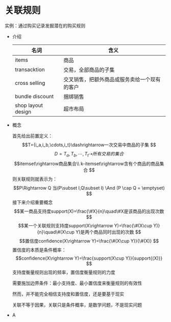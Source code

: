 # 关联规则
实例：通过购买记录发掘潜在的购买规则
* 介绍

    |名词|含义|
    |-|-|
    |items|商品|
    |transacktion|交易，全部商品的子集|
    |cross selling|交叉销售，把额外商品或服务卖给一个现有的客户|
    |bundle discount|捆绑销售|
    |shop layout design|超市布局|
* 概念

    首先给出前置定义：
    $$T={i_a,i_b,\cdots,i_t}\dashrightarrow一次交易中商品的子集 $$
    $$D={T_a,T_b,\cdots,T_t}\dashrightarrow 所有交易的集合$$
    $$itemset\rightarrow商品集合\\ k-itemset\rightarrow含有个商品的商品集合 $$
    则关联规则就表示为：
    $$P\Rightarrow Q 当(P\subset I,Q\subset I) \And (P \cap Q = \emptyset) $$
    接下来介绍重要概念
    $$某一商品支持度support(X)=\frac{\#X}{n}\quad\#X是该商品的出现次数$$
    $$某一个关联规则支持度support(X\rightarrow Y)=\frac{\#(X\cup Y)}{n}\quad\#(X\cup Y)是两个商品同时出现的次数 $$
    $$置信度confidence(X\rightarrow Y)=\frac{\#(X\cup Y)}{\#(X)} $$
    置信度的本质是条件概率：
    $$confidence(X\rightarrow Y)=\frac{support(X\cup Y)}{support{(X)}} $$
    支持度衡量规则出现的频率，置信度衡量规则的力度
    
    需要施加边界条件：最小支持度、最小置信度来衡量规则的有效性

    然而，并不能完全相信支持度和置信度，还是要基于现实

    关联不等于因果，关联只是条件概率，是数学问题，不是现实问题
* A

